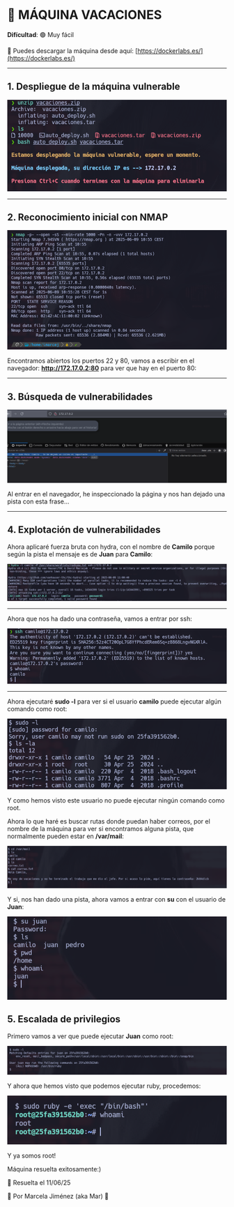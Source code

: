 # 🧠 MÁQUINA VACACIONES

**Difícultad**: 🟢 Muy fácil

🔗 Puedes descargar la máquina desde aquí: [https://dockerlabs.es/](https://dockerlabs.es/)

---

## 1. Despliegue de la máquina vulnerable

![máquina](./images/1.png)

---

## 2. Reconocimiento inicial con NMAP

![máquina](./images/2.png)

Encontramos abiertos los puertos 22 y 80, vamos a escribir en el navegador: **http://172.17.0.2:80** para ver que hay en el puerto 80:

---

## 3. Búsqueda de vulnerabilidades

![máquina](./images/3.png)

Al entrar en el navegador, he inspeccionado la página y nos han dejado una pista con esta frase...

---

## 4. Explotación de vulnerabilidades

Ahora aplicaré fuerza bruta con hydra, con el nombre de **Camilo** porque según la pista el mensaje es de **Juan** para **Camilo**:

![máquina](./images/4.png)

---

Ahora que nos ha dado una contraseña, vamos a entrar por ssh:

![máquina](./images/5.png)

---

Ahora ejecutaré **sudo -l** para ver si el usuario **camilo** puede ejecutar algún comando como root:

![máquina](./images/6.png)

Y como hemos visto este usuario no puede ejecutar ningún comando como root.


Ahora lo que haré es buscar rutas donde puedan haber correos, por el nombre de la máquina para ver si encontramos alguna pista, que normalmente pueden estar en **/var/mail**:

![máquina](./images/7.png)

Y si, nos han dado una pista, ahora vamos a entrar con **su** con el usuario de **Juan**:

![máquina](./images/8.png)

## 5. Escalada de privilegios

Primero vamos a ver que puede ejecutar **Juan** como root:

![máquina](./images/9.png)

Y ahora que hemos visto que podemos ejecutar ruby, procedemos:

![maáquina](./images/10.png)

Y ya somos root!

Máquina resuelta exitosamente:)

📅 Resuelta el 11/06/25

👩 Por Marcela Jiménez (aka Mar)
🐉








